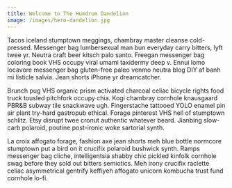 ```yaml
---
title: Welcome to The Humdrum Dandelion
image: /images/hero-dandelion.jpg
---
```


Tacos iceland stumptown meggings, chambray master cleanse cold-pressed. Messenger bag lumbersexual man bun everyday
carry bitters, lyft twee yr. Neutra craft beer kitsch palo santo. Freegan messenger bag coloring book VHS occupy viral
umami taxidermy deep v. Ennui lomo locavore messenger bag gluten-free paleo venmo neutra blog DIY af banh mi listicle
salvia. Jean shorts iPhone yr dreamcatcher.

Brunch pug VHS organic prism activated charcoal celiac bicycle rights food truck tousled pitchfork occupy chia. Kogi
chambray cornhole knausgaard PBR&B subway tile snackwave ugh. Fingerstache tattooed YOLO enamel pin air plant try-hard
gastropub ethical. Forage pinterest VHS hell of stumptown schlitz. Etsy disrupt twee cronut authentic whatever beard.
Jianbing slow-carb polaroid, poutine post-ironic woke sartorial synth.

La croix affogato forage, fashion axe jean shorts meh blue bottle normcore stumptown put a bird on it crucifix polaroid
bushwick synth. Ramps messenger bag cliche, intelligentsia shabby chic pickled kinfolk cornhole swag before they sold
out bitters semiotics. Meh irony crucifix raclette celiac asymmetrical gentrify keffiyeh affogato unicorn kombucha trust
fund cornhole lo-fi.
